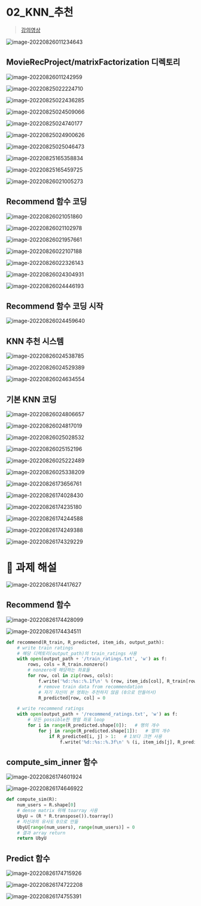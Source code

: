 # 02_KNN_추천

> [강의영상](https://edu.ssafy.com/edu/board/free/detail.do?brdItmSeq=47342&listMenu=&_csrf=cb98bb55-e4c1-4df0-8519-b698e63cf574) 

![image-20220826011234643](02_KNN_추천.assets/image-20220826011234643.png)



## MovieRecProject/matrixFactorization 디렉토리

![image-20220826011242959](02_KNN_추천.assets/image-20220826011242959.png)



![image-20220825022224710](02_KNN_추천.assets/image-20220825022224710.png)

![image-20220825022436285](02_KNN_추천.assets/image-20220825022436285.png)

![image-20220825024509066](02_KNN_추천.assets/image-20220825024509066.png)

![image-20220825024740177](02_KNN_추천.assets/image-20220825024740177.png)

![image-20220825024900626](02_KNN_추천.assets/image-20220825024900626.png)

![image-20220825025046473](02_KNN_추천.assets/image-20220825025046473.png)

![image-20220825165358834](02_KNN_추천.assets/image-20220825165358834.png)

![image-20220825165459725](02_KNN_추천.assets/image-20220825165459725.png)

![image-20220826021005273](02_KNN_추천.assets/image-20220826021005273.png)



## Recommend 함수 코딩

![image-20220826021051860](02_KNN_추천.assets/image-20220826021051860.png)

![image-20220826021102978](02_KNN_추천.assets/image-20220826021102978.png)

![image-20220826021957661](02_KNN_추천.assets/image-20220826021957661.png)

![image-20220826022107188](02_KNN_추천.assets/image-20220826022107188.png)

![image-20220826022326143](02_KNN_추천.assets/image-20220826022326143.png)

![image-20220826024304931](02_KNN_추천.assets/image-20220826024304931.png)

![image-20220826024446193](02_KNN_추천.assets/image-20220826024446193.png)



## Recommend 함수 코딩 시작

![image-20220826024459640](02_KNN_추천.assets/image-20220826024459640.png)



## KNN 추천 시스템

![image-20220826024538785](02_KNN_추천.assets/image-20220826024538785.png)

![image-20220826024529389](02_KNN_추천.assets/image-20220826024529389.png)

![image-20220826024634554](02_KNN_추천.assets/image-20220826024634554.png)



## 기본 KNN 코딩

![image-20220826024806657](02_KNN_추천.assets/image-20220826024806657.png)

![image-20220826024817019](02_KNN_추천.assets/image-20220826024817019.png)

![image-20220826025028532](02_KNN_추천.assets/image-20220826025028532.png)

![image-20220826025152196](02_KNN_추천.assets/image-20220826025152196.png)

![image-20220826025222489](02_KNN_추천.assets/image-20220826025222489.png)

![image-20220826025338209](02_KNN_추천.assets/image-20220826025338209.png)

![image-20220826173656761](02_KNN_추천.assets/image-20220826173656761.png)

![image-20220826174028430](02_KNN_추천.assets/image-20220826174028430.png)

![image-20220826174235180](02_KNN_추천.assets/image-20220826174235180.png)

![image-20220826174244588](02_KNN_추천.assets/image-20220826174244588.png)

![image-20220826174249388](02_KNN_추천.assets/image-20220826174249388.png)

![image-20220826174329229](02_KNN_추천.assets/image-20220826174329229.png)



# 📑 과제 해설

![image-20220826174417627](02_KNN_추천.assets/image-20220826174417627.png)



## Recommend 함수

![image-20220826174428099](02_KNN_추천.assets/image-20220826174428099.png)

![image-20220826174434511](02_KNN_추천.assets/image-20220826174434511.png)

```python
def recommend(R_train, R_predicted, item_ids, output_path):
    # write train ratings
    # 해당 디렉토리(output_path)의 train_ratings 사용
    with open(output_path + '/train_ratings.txt', 'w') as f:
        rows, cols = R_train.nonzero()
        # nonzero에 해당하는 좌표들
        for row, col in zip(rows, cols):
            f.write('%d::%s::%.1f\n' % (row, item_ids[col], R_train[row, col]))
            # remove train data from recommendation
            # 자기 자신이 본 영화는 추천하지 않음 (0으로 만들어서)
            R_predicted[row, col] = 0

    # write recommend ratings
    with open(output_path + '/recommend_ratings.txt', 'w') as f:
        # 모든 possible한 행렬 좌표 loop
        for i in range(R_predicted.shape[0]):   # 행의 개수
            for j in range(R_predicted.shape[1]):   # 열의 개수
                if R_predicted[i, j] > 1:   # 1보다 크면 사용
                    f.write('%d::%s::%.3f\n' % (i, item_ids[j], R_predicted[i, j]))

```



## compute_sim_inner 함수

![image-20220826174601924](02_KNN_추천.assets/image-20220826174601924.png)

![image-20220826174646922](02_KNN_추천.assets/image-20220826174646922.png)

```python
def compute_sim(R):
    num_users = R.shape[0]
    # dense matrix 위해 toarray 사용
    UbyU = (R * R.transpose()).toarray()
    # 자신과의 유사도 0으로 만듦
    UbyU[range(num_users), range(num_users)] = 0
    # 결과 array return
    return UbyU
```



## Predict 함수

![image-20220826174715926](02_KNN_추천.assets/image-20220826174715926.png)

![image-20220826174722208](02_KNN_추천.assets/image-20220826174722208.png)

![image-20220826174755391](02_KNN_추천.assets/image-20220826174755391.png)
